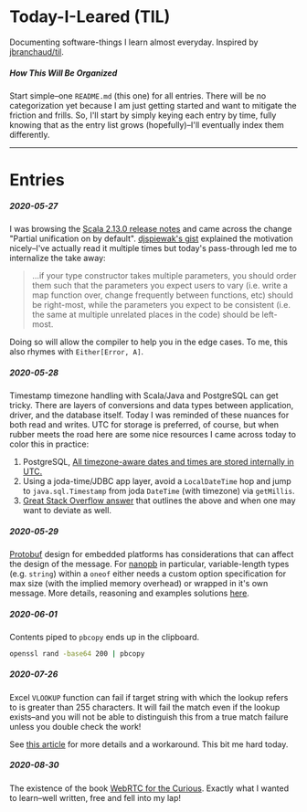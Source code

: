 # Today-I-Leared (TIL)

Documenting software-things I learn almost everyday.
Inspired by 
[jbranchaud/til](https://github.com/jbranchaud/til).

##### How This Will Be Organized

Start simple–one `README.md` (this one) for all entries.
There will be no categorization yet
because I am just getting started
and want to mitigate the friction and frills.
So, I'll start by simply keying each entry 
by time, fully knowing that as the entry list 
grows (hopefully)–I'll eventually index them differently.

---

# Entries

##### 2020-05-27

I was browsing the [Scala 2.13.0 release notes](https://github.com/scala/scala/releases/v2.13.0)
and came across the change "Partial unification on by default".
[djspiewak's gist](https://gist.github.com/djspiewak/7a81a395c461fd3a09a6941d4cd040f2)
explained the motivation nicely–I've actually read it multiple times but
today's pass-through led me to internalize the take away:

> ...if your type constructor takes multiple parameters, 
you should order them such that the parameters you expect users to 
vary (i.e. write a map function over, change frequently between 
functions, etc) should be right-most, while the parameters you expect 
to be consistent (i.e. the same at multiple unrelated places in the 
code) should be left-most.

Doing so will allow the compiler to help you in the
edge cases. To me, this also rhymes with `Either[Error, A]`.

##### 2020-05-28

Timestamp timezone handling with Scala/Java and PostgreSQL
can get tricky. There are layers of conversions
and data types between application, driver, and the database itself.
Today I was reminded of these nuances for both read and writes.
UTC for storage is preferred, of course, but when rubber meets the road
here are some nice resources I came across today to color this in practice:

1. PostgreSQL, [All timezone-aware dates and times are stored internally in UTC.](https://www.postgresql.org/docs/11/datatype-datetime.html#DATATYPE-TIMEZONES)
1. Using a joda-time/JDBC app layer, avoid a `LocalDateTime` hop
and jump to `java.sql.Timestamp` from joda `DateTime` (with timezone)
via `getMillis`.	
1. [Great Stack Overflow answer](https://stackoverflow.com/a/6627999) that outlines the above and
when one may want to deviate as well.

##### 2020-05-29

[Protobuf](https://developers.google.com/protocol-buffers)
design for embedded platforms has considerations 
that can affect the design of the message.
For [nanopb](https://github.com/nanopb/nanopb) in particular,
variable-length types (e.g. `string`) within a `oneof`
either needs a custom option specification for max size
(with the implied memory overhead) or wrapped in it's
own message. More details, reasoning and examples solutions 
[here](https://jpa.kapsi.fi/nanopb/docs/concepts.html).

##### 2020-06-01

Contents piped to `pbcopy` ends up in the clipboard.

```bash
openssl rand -base64 200 | pbcopy
```

##### 2020-07-26

Excel `VLOOKUP` function can fail if target string with which
the lookup refers to is greater than 255 characters. It will
fail the match even if the lookup exists–and you will not
be able to distinguish this from a true match failure unless
you double check the work!

See [this article](http://eforexcel.com/wp/overcome-wildcard-vlookup-match-problem-when-target-string-is-more-than-255-characters/) for more details and a workaround. This bit me hard today.

##### 2020-08-30

The existence of the book [WebRTC for the Curious](https://webrtcforthecurious.com/).
Exactly what I wanted to learn–well written, free and fell into my lap!
